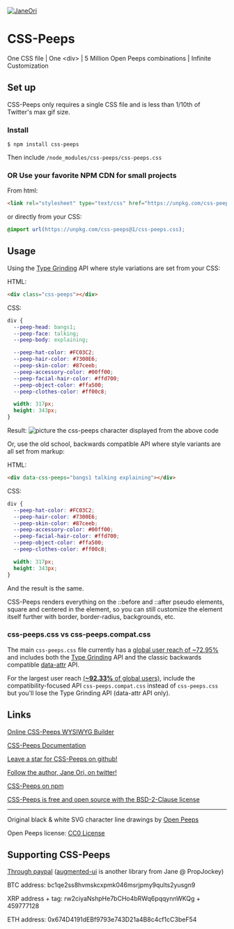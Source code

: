 [![JaneOri](https://img.shields.io/badge/JaneOri%20%F0%9F%91%BD-I%20made%20a%20thing!-blueviolet.svg?labelColor=222222)](https://twitter.com/Jane0ri)

# CSS-Peeps
One CSS file | One &lt;div> | 5 Million Open Peeps combinations | Infinite Customization

## Set up

CSS-Peeps only requires a single CSS file and is less than 1/10th of Twitter's max gif size.

### Install

`$ npm install css-peeps`

Then include `/node_modules/css-peeps/css-peeps.css`

### OR Use your favorite NPM CDN for small projects

From html:

```html
<link rel="stylesheet" type="text/css" href="https://unpkg.com/css-peeps@1/css-peeps.css">
```

or directly from your CSS:

```css
@import url(https://unpkg.com/css-peeps@1/css-peeps.css);
```

## Usage

Using the [Type Grinding](https://www.bitovi.com/blog/css-only-type-grinding-casting-tokens-into-useful-values) API where style variations are set from your CSS:

HTML:
```html
<div class="css-peeps"></div>
```

CSS:
```css
div {
  --peep-head: bangs1;
  --peep-face: talking;
  --peep-body: explaining;

  --peep-hat-color: #FC03C2;
  --peep-hair-color: #7300E6;
  --peep-skin-color: #87ceeb;
  --peep-accessory-color: #00ff00;
  --peep-facial-hair-color: #ffd700;
  --peep-object-color: #ffa500;
  --peep-clothes-color: #ff00c8;

  width: 317px;
  height: 343px;
}
```

Result:
![picture the css-peeps character displayed from the above code](https://i.imgur.com/3IAobKP.png)

Or, use the old school, backwards compatible API where style variants are all set from markup:

HTML:
```html
<div data-css-peeps="bangs1 talking explaining"></div>
```

CSS:
```css
div {
  --peep-hat-color: #FC03C2;
  --peep-hair-color: #7300E6;
  --peep-skin-color: #87ceeb;
  --peep-accessory-color: #00ff00;
  --peep-facial-hair-color: #ffd700;
  --peep-object-color: #ffa500;
  --peep-clothes-color: #ff00c8;

  width: 317px;
  height: 343px;
}
```

And the result is the same.

CSS-Peeps renders everything on the ::before and ::after pseudo elements, square and centered in the element, so you can still customize the element itself further with border, border-radius, backgrounds, etc.

### css-peeps.css vs css-peeps.compat.css

The main `css-peeps.css` file currently has a [global user reach of ~72.95%](https://caniuse.com/mdn-css_at-rules_property) and includes both the [Type Grinding](https://www.bitovi.com/blog/css-only-type-grinding-casting-tokens-into-useful-values) API and the classic backwards compatible [data-attr](https://elisehe.in/2022/10/16/attribute-selectors) API.

For the largest user reach [(<b>~92.33%</b> of global users)](https://caniuse.com/mdn-css_selectors_where), include the compatibility-focused API `css-peeps.compat.css` instead of `css-peeps.css` but you'll lose the Type Grinding API (data-attr API only).

## Links

[Online CSS-Peeps WYSIWYG Builder](https://css-peeps.com)

[CSS-Peeps Documentation](https://css-peeps.com/#docs)

[Leave a star for CSS-Peeps on github!](https://github.com/propjockey/css-peeps)

[Follow the author, Jane Ori, on twitter!](https://twitter.com/Jane0ri)

[CSS-Peeps on npm](https://www.npmjs.com/package/css-peeps)

[CSS-Peeps is free and open source with the BSD-2-Clause license](https://opensource.org/licenses/BSD-2-Clause)

---

Original black & white SVG character line drawings by [Open Peeps](https://www.openpeeps.com/)

Open Peeps license: [CC0 License](https://creativecommons.org/publicdomain/zero/1.0/)

## Supporting CSS-Peeps

[Through paypal](https://www.paypal.com/donate/?hosted_button_id=9Z925L3SJJ8BS)
([augmented-ui](https://augmented-ui.com) is another library from Jane @ PropJockey)

BTC address:
bc1qe2ss8hvmskcxpmk046msrjpmy9qults2yusgn9

XRP address + tag:
rw2ciyaNshpHe7bCHo4bRWq6pqqynnWKQg + 459777128

ETH address:
0x674D4191dEBf9793e743D21a4B8c4cf1cC3beF54
